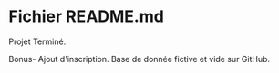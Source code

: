 # Fichier README.md

Projet Terminé.

Bonus- Ajout d'inscription.
Base de donnée fictive et vide sur GitHub.
